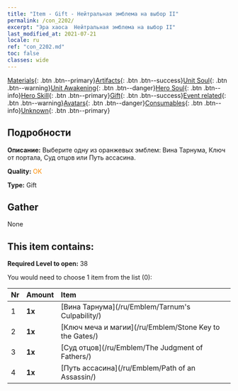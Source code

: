 ```yaml
---
title: "Item - Gift - Нейтральная эмблема на выбор II"
permalink: /con_2202/
excerpt: "Эра хаоса  Нейтральная эмблема на выбор II"
last_modified_at: 2021-07-21
locale: ru
ref: "con_2202.md"
toc: false
classes: wide
---
```

 [Materials](/ItemsRU/){: .btn .btn--primary}[Artifacts](/ItemsRU/Artifacts/){: .btn .btn--success}[Unit Soul](/ItemsRU/UnitSoul/){: .btn .btn--warning}[Unit Awakening](/ItemsRU/UnitAwakening/){: .btn .btn--danger}[Hero Soul](/ItemsRU/HeroSoul/){: .btn .btn--info}[Hero Skill](/ItemsRU/HeroSkill/){: .btn .btn--primary}[Gift](/ItemsRU/Gift/){: .btn .btn--success}[Event related](/ItemsRU/Events/){: .btn .btn--warning}[Avatars](/ItemsRU/Avatars/){: .btn .btn--danger}[Consumables](/ItemsRU/Consumables/){: .btn .btn--info}[Unknown](/ItemsRU/Unknown/){: .btn .btn--primary}

## Подробности
 **Описание:** Выберите одну из оранжевых эмблем: Вина Тарнума, Ключ от портала, Суд отцов или Путь ассасина.

 **Quality:** <span style="color: #FF8C00">OK</span>

 **Type:** Gift

## Gather

  None

## This item contains:

 **Required Level to open:** 38

 You would need to choose 1 item from the list (0):

  | Nr | Amount |     Item    |
  |:---|:-------|:------------|
  | 1 |  **1x** | [Вина Тарнума](/ru/Emblem/Tarnum's Culpability/) |  | 
  | 2 |  **1x** | [Ключ меча и магии](/ru/Emblem/Stone Key to the Gates/) |  | 
  | 3 |  **1x** | [Суд отцов](/ru/Emblem/The Judgment of Fathers/) |  | 
  | 4 |  **1x** | [Путь ассасина](/ru/Emblem/Path of an Assassin/) |  | 
